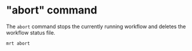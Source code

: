 # "abort" command

The `abort` command stops the currently running workflow and deletes the
workflow status file.

```
mrt abort
```

